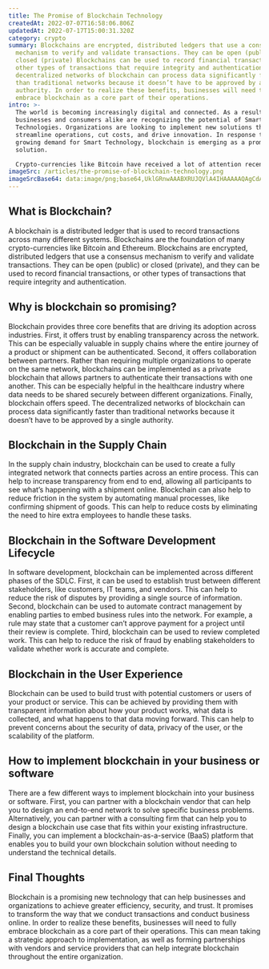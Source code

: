 ```yaml
---
title: The Promise of Blockchain Technology
createdAt: 2022-07-07T16:58:06.806Z
updatedAt: 2022-07-17T15:00:31.320Z
category: crypto
summary: Blockchains are encrypted, distributed ledgers that use a consensus
  mechanism to verify and validate transactions. They can be open (public) or
  closed (private) Blockchains can be used to record financial transactions, or
  other types of transactions that require integrity and authentication. The
  decentralized networks of blockchain can process data significantly faster
  than traditional networks because it doesn’t have to be approved by a single
  authority. In order to realize these benefits, businesses will need to fully
  embrace blockchain as a core part of their operations.
intro: >-
  The world is becoming increasingly digital and connected. As a result,
  businesses and consumers alike are recognizing the potential of Smart
  Technologies. Organizations are looking to implement new solutions that can
  streamline operations, cut costs, and drive innovation. In response to this
  growing demand for Smart Technology, blockchain is emerging as a promising
  solution.

  Crypto-currencies like Bitcoin have received a lot of attention recently because they use blockchain technology as their foundation – something called a “proof-of-work” mechanism that validates transactions on the network through verification by many different users. The implications of blockchain go far beyond just these applications though, extending into almost every industry. In this blog post we will explore the opportunities that come from integrating blockchain in your business processes or software development life cycle (SDLC).
imageSrc: /articles/the-promise-of-blockchain-technology.png
imageSrcBase64: data:image/png;base64,UklGRnwAAABXRUJQVlA4IHAAAAAQAgCdASoKAAoAAUAmJbACdAEPAsCbcNegAP79s7/aHu1d4ncuZevpNmQ099GwdvS7/N/fCl3882KkPOdVKe88p/sS0H4szqW9cQtLfTsnDlYgxiB5f2IOs4kRLiVe9/NchmvlvPvw0n3/Cdu0twAA
---
```


## What is Blockchain?

A blockchain is a distributed ledger that is used to record transactions across many different systems. Blockchains are the foundation of many crypto-currencies like Bitcoin and Ethereum. Blockchains are encrypted, distributed ledgers that use a consensus mechanism to verify and validate transactions. They can be open (public) or closed (private), and they can be used to record financial transactions, or other types of transactions that require integrity and authentication.

## Why is blockchain so promising?

Blockchain provides three core benefits that are driving its adoption across industries. First, it offers trust by enabling transparency across the network. This can be especially valuable in supply chains where the entire journey of a product or shipment can be authenticated. Second, it offers collaboration between partners. Rather than requiring multiple organizations to operate on the same network, blockchains can be implemented as a private blockchain that allows partners to authenticate their transactions with one another. This can be especially helpful in the healthcare industry where data needs to be shared securely between different organizations. Finally, blockchain offers speed. The decentralized networks of blockchain can process data significantly faster than traditional networks because it doesn’t have to be approved by a single authority.

## Blockchain in the Supply Chain

In the supply chain industry, blockchain can be used to create a fully integrated network that connects parties across an entire process. This can help to increase transparency from end to end, allowing all participants to see what’s happening with a shipment online. Blockchain can also help to reduce friction in the system by automating manual processes, like confirming shipment of goods. This can help to reduce costs by eliminating the need to hire extra employees to handle these tasks.

## Blockchain in the Software Development Lifecycle

In software development, blockchain can be implemented across different phases of the SDLC. First, it can be used to establish trust between different stakeholders, like customers, IT teams, and vendors. This can help to reduce the risk of disputes by providing a single source of information. Second, blockchain can be used to automate contract management by enabling parties to embed business rules into the network. For example, a rule may state that a customer can’t approve payment for a project until their review is complete. Third, blockchain can be used to review completed work. This can help to reduce the risk of fraud by enabling stakeholders to validate whether work is accurate and complete.

## Blockchain in the User Experience

Blockchain can be used to build trust with potential customers or users of your product or service. This can be achieved by providing them with transparent information about how your product works, what data is collected, and what happens to that data moving forward. This can help to prevent concerns about the security of data, privacy of the user, or the scalability of the platform.

## How to implement blockchain in your business or software

There are a few different ways to implement blockchain into your business or software. First, you can partner with a blockchain vendor that can help you to design an end-to-end network to solve specific business problems. Alternatively, you can partner with a consulting firm that can help you to design a blockchain use case that fits within your existing infrastructure. Finally, you can implement a blockchain-as-a-service (BaaS) platform that enables you to build your own blockchain solution without needing to understand the technical details.

## Final Thoughts

Blockchain is a promising new technology that can help businesses and organizations to achieve greater efficiency, security, and trust. It promises to transform the way that we conduct transactions and conduct business online. In order to realize these benefits, businesses will need to fully embrace blockchain as a core part of their operations. This can mean taking a strategic approach to implementation, as well as forming partnerships with vendors and service providers that can help integrate blockchain throughout the entire organization.
